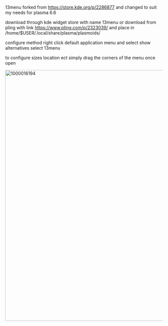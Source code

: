 13menu forked from https://store.kde.org/p/2286877 and changed to suit my needs for plasma 6.6

download through kde widget store with name 13menu or download from pling with link https://www.pling.com/p/2323039/ and place in /home/$USER/.local/share/plasma/plasmoids/

configure method right click default application menu and select show alternatives select 13menu

to configure sizes location ect simply drag the corners of the menu once open


<img width="1280" height="800" alt="1000016194" src="https://github.com/user-attachments/assets/97a83e03-8f30-477e-8d75-26a08ce6bf01" />
